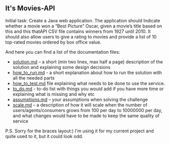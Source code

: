 ## It's Movies-API

Initial task:
Create a Java web application. The application should Indicate whether a movie won a “Best Picture” Oscar, given a movie’s title based on this and this thatAPI CSV file
contains winners from 1927 until 2010. It should also allow users to give a rating to movies and provide a list of 10 top-rated movies ordered by
box office value.

And here you can find a list of the documentation files:

- [solution.md](documentation/solution.md) – a short (min two lines, max half a page) description of the solution and explaining some design decisions
- [how_to_run.md](documentation/how_to_run.md) - a short explanation about how to run the solution with all the needed parts
- [how_to_test.md](documentation/how_to_test.md) file explaining what needs to be done to use the service.
- [to_do.md](documentation/to_do.md) - to-do list with things you would add if you have more time or explaining what is missing and why etc
- [assumptions.md](documentation/assumptions.md) – your assumptions when solving the challenge
- [scale.md](documentation/scale.md) – a description of how it will scale when the number of users/agents/consumers grows from 100 per day to 10000000 per day,
and what changes would have to be made to keep the same quality of service



P.S.
Sorry for the braces layout:) I'm using it for my current project and quite used to it, but it could look odd.
